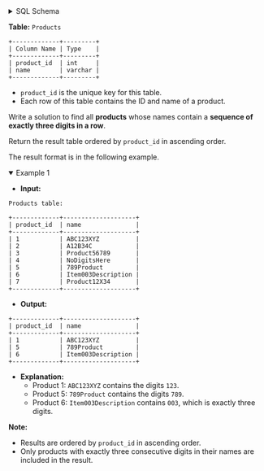 <details>
<summary> SQL Schema</summary>

```sql
DROP TABLE IF EXISTS Products;

CREATE TABLE IF NOT EXISTS
  Products (product_id INT, name VARCHAR(255));

INSERT INTO
  Products (product_id, name)
VALUES
  ('1', 'ABC123XYZ'),
  ('2', 'A12B34C'),
  ('3', 'Product56789'),
  ('4', 'NoDigitsHere'),
  ('5', '789Product'),
  ('6', 'Item003Description'),
  ('7', 'Product12X34');
```

</details>

**Table:** `Products`

```
+-------------+---------+
| Column Name | Type    |
+-------------+---------+
| product_id  | int     |
| name        | varchar |
+-------------+---------+
```

- `product_id` is the unique key for this table.
- Each row of this table contains the ID and name of a product.

Write a solution to find all **products** whose names contain a **sequence of exactly three digits in a row**. 

Return the result table ordered by `product_id` in ascending order.

The result format is in the following example.

<details open>
<summary> Example 1</summary>

- **Input:** 

```
Products table:

+-------------+--------------------+
| product_id  | name               |
+-------------+--------------------+
| 1           | ABC123XYZ          |
| 2           | A12B34C            |
| 3           | Product56789       |
| 4           | NoDigitsHere       |
| 5           | 789Product         |
| 6           | Item003Description |
| 7           | Product12X34       |
+-------------+--------------------+
```

- **Output:** 

```
+-------------+--------------------+
| product_id  | name               |
+-------------+--------------------+
| 1           | ABC123XYZ          |
| 5           | 789Product         |
| 6           | Item003Description |
+-------------+--------------------+
```

- **Explanation:** 
  + Product 1: `ABC123XYZ` contains the digits `123`.
  + Product 5: `789Product` contains the digits `789`.
  + Product 6: `Item003Description` contains `003`, which is exactly three digits.

**Note:**
  + Results are ordered by `product_id` in ascending order.
  + Only products with exactly three consecutive digits in their names are included in the result.

</details>
